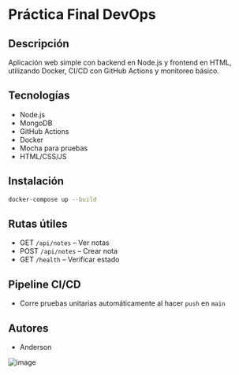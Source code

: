 # Práctica Final DevOps

## Descripción
Aplicación web simple con backend en Node.js y frontend en HTML, utilizando Docker, CI/CD con GitHub Actions y monitoreo básico.

## Tecnologías
- Node.js
- MongoDB
- GitHub Actions
- Docker
- Mocha para pruebas
- HTML/CSS/JS

## Instalación

```bash
docker-compose up --build
```

## Rutas útiles

- GET `/api/notes` – Ver notas
- POST `/api/notes` – Crear nota
- GET `/health` – Verificar estado

## Pipeline CI/CD
- Corre pruebas unitarias automáticamente al hacer `push` en `main`

## Autores
- Anderson 


![image](https://github.com/user-attachments/assets/45d39e18-f9aa-420a-b9e9-6616108349cf)
